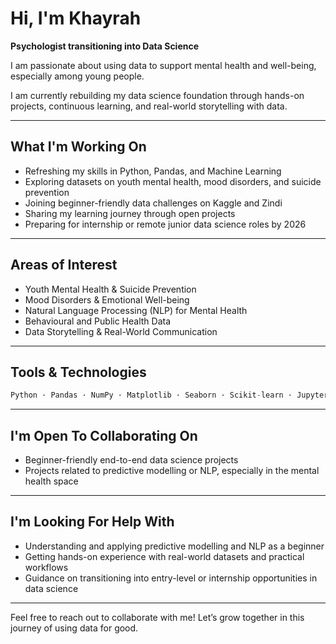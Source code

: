 # Hi, I'm Khayrah

**Psychologist transitioning into Data Science** 

I am passionate about using data to support mental health and well-being, especially among young people. 

I am currently rebuilding my data science foundation through hands-on projects, continuous learning, and real-world storytelling with data.

---

## What I'm Working On

* Refreshing my skills in Python, Pandas, and Machine Learning
* Exploring datasets on youth mental health, mood disorders, and suicide prevention
* Joining beginner-friendly data challenges on Kaggle and Zindi
* Sharing my learning journey through open projects
* Preparing for internship or remote junior data science roles by 2026

---

## Areas of Interest

* Youth Mental Health & Suicide Prevention
* Mood Disorders & Emotional Well-being
* Natural Language Processing (NLP) for Mental Health
* Behavioural and Public Health Data
* Data Storytelling & Real-World Communication

---

## Tools & Technologies

```python
Python · Pandas · NumPy · Matplotlib · Seaborn · Scikit-learn · Jupyter/Colab · Git/GitHub
```

---

## I'm Open To Collaborating On

* Beginner-friendly end-to-end data science projects
* Projects related to predictive modelling or NLP, especially in the mental health space

---

## I'm Looking For Help With

* Understanding and applying predictive modelling and NLP as a beginner
* Getting hands-on experience with real-world datasets and practical workflows
* Guidance on transitioning into entry-level or internship opportunities in data science

---

Feel free to reach out to collaborate with me! Let’s grow together in this journey of using data for good.
